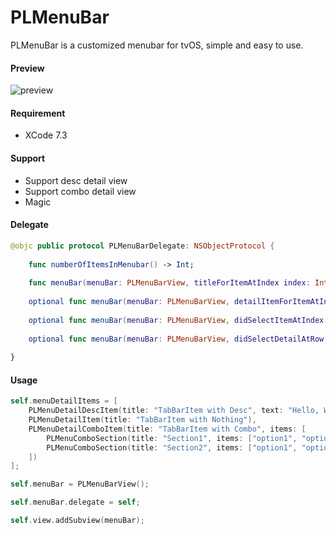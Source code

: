 <meta name='keywords' content='tvOS, menu, menubar, menu-bar, custom, customization, customized, custom menu, custom menubar'>

# PLMenuBar 

PLMenuBar is a customized menubar for tvOS, simple and easy to use.

#### Preview

![preview](http://i.imgur.com/i5WkB1s.gif)

#### Requirement 

 - XCode 7.3

#### Support

 - Support desc detail view
 - Support combo detail view
 - Magic

#### Delegate

```swift
@objc public protocol PLMenuBarDelegate: NSObjectProtocol {
    
    func numberOfItemsInMenubar() -> Int;
    
    func menuBar(menuBar: PLMenuBarView, titleForItemAtIndex index: Int) -> String;
    
    optional func menuBar(menuBar: PLMenuBarView, detailItemForItemAtIndex index: Int) -> PLMenuDetailItem;
    
    optional func menuBar(menuBar: PLMenuBarView, didSelectItemAtIndex index: Int);
    
    optional func menuBar(menuBar: PLMenuBarView, didSelectDetailAtRow row: Int, Section section: Int, forItemAtIndex index: Int);
    
}
```

#### Usage

```swift
self.menuDetailItems = [
    PLMenuDetailDescItem(title: "TabBarItem with Desc", text: "Hello, World"),
    PLMenuDetailItem(title: "TabBarItem with Nothing"),
    PLMenuDetailComboItem(title: "TabBarItem with Combo", items: [
        PLMenuComboSection(title: "Section1", items: ["option1", "option2"], preferredIndex: 1),
        PLMenuComboSection(title: "Section2", items: ["option1", "option2"], preferredIndex: 0)
    ])
];

self.menuBar = PLMenuBarView();

self.menuBar.delegate = self;

self.view.addSubview(menuBar);
```
